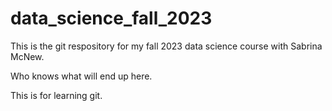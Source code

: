 # data_science_fall_2023
This is the git respository for my fall 2023 data science course with Sabrina McNew. 

Who knows what will end up here.

This is for learning git.
